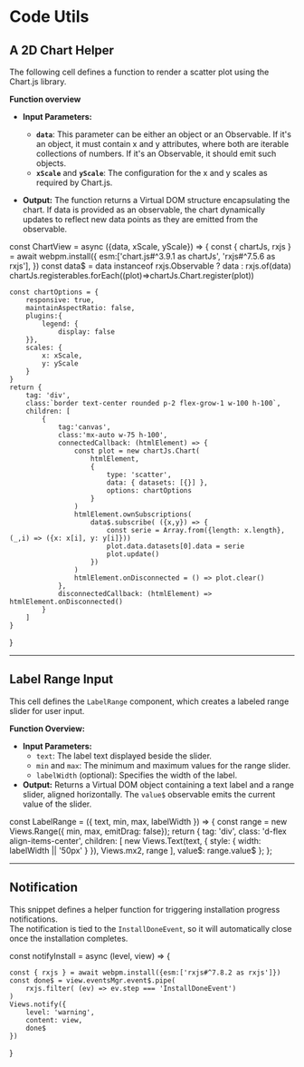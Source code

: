 # Code Utils

## A 2D Chart Helper

The following cell defines a function to render a scatter plot using the <ext-link target='chartjs'>Chart.js</ext-link>
library.

**Function overview**

*  **Input Parameters:**
    *  **`data`**: This parameter can be either an object or an Observable. 
       If it's an object, it must contain x and y attributes, where both are iterable collections of numbers. 
       If it's an Observable, it should emit such objects. 
    *  **`xScale`** and **`yScale`**: The configuration for the x and y scales as required by Chart.js.

*  **Output:** The function returns a Virtual DOM structure encapsulating the chart. 
   If data is provided as an observable, the chart dynamically updates to reflect new data points as they are emitted 
   from the observable.

<js-cell>
const ChartView = async ({data, xScale, yScale}) => {
    const { chartJs, rxjs } = await webpm.install({
        esm:['chart.js#^3.9.1 as chartJs', 'rxjs#^7.5.6 as rxjs'],
    })
    const data$ = data instanceof rxjs.Observable ? data : rxjs.of(data)
    chartJs.registerables.forEach((plot)=>chartJs.Chart.register(plot))
    
    const chartOptions = {
        responsive: true,
        maintainAspectRatio: false,
        plugins:{
            legend: {
                display: false
        }},
        scales: { 
            x: xScale,
            y: yScale
        }
    }
    return {
        tag: 'div',
        class:`border text-center rounded p-2 flex-grow-1 w-100 h-100`,
        children: [
            {
                tag:'canvas',
                class:'mx-auto w-75 h-100',
                connectedCallback: (htmlElement) => {
                    const plot = new chartJs.Chart(
                        htmlElement, 
                        { 
                            type: 'scatter',
                            data: { datasets: [{}] },
                            options: chartOptions
                        }
                    )
                    htmlElement.ownSubscriptions(
                        data$.subscribe( ({x,y}) => {
                            const serie = Array.from({length: x.length}, (_,i) => ({x: x[i], y: y[i]}))
                            plot.data.datasets[0].data = serie
                            plot.update()
                        })
                    )
                    htmlElement.onDisconnected = () => plot.clear()
                },
                disconnectedCallback: (htmlElement) =>  htmlElement.onDisconnected()
            }
        ]
    }
}
</js-cell>

---

## Label Range Input

This cell defines the `LabelRange` component, which creates a labeled range slider for user input.

**Function Overview:**
- **Input Parameters:**
   - `text`: The label text displayed beside the slider.
   - `min` and `max`: The minimum and maximum values for the range slider.
   - `labelWidth` (optional): Specifies the width of the label.
- **Output:** Returns a Virtual DOM object containing a text label and a range slider, aligned horizontally. The `value$` observable emits the current value of the slider.

<js-cell>
const LabelRange = ({ text, min, max, labelWidth }) => {
    const range = new Views.Range({ min, max,  emitDrag: false});
    return {
        tag: 'div',
        class: 'd-flex align-items-center',
        children: [
            new Views.Text(text, { style: { width: labelWidth || '50px' } }),
            Views.mx2,
            range
        ],
        value$: range.value$
    };
};
</js-cell>

---


## Notification

This snippet defines a helper function for triggering installation progress notifications.  
The notification is tied to the `InstallDoneEvent`, so it will automatically close once the installation completes.

<js-cell>
const notifyInstall = async (level, view) => {

    const { rxjs } = await webpm.install({esm:['rxjs#^7.8.2 as rxjs']})
    const done$ = view.eventsMgr.event$.pipe(
        rxjs.filter( (ev) => ev.step === 'InstallDoneEvent')
    )
    Views.notify({
        level: 'warning',
        content: view,
        done$
    })
}
</js-cell>